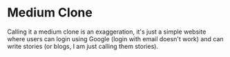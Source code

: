 # Medium Clone

Calling it a medium clone is an exaggeration, it's just a simple website where users can login using Google (login with email doesn't work) and can write stories (or blogs, I am just calling them stories).
